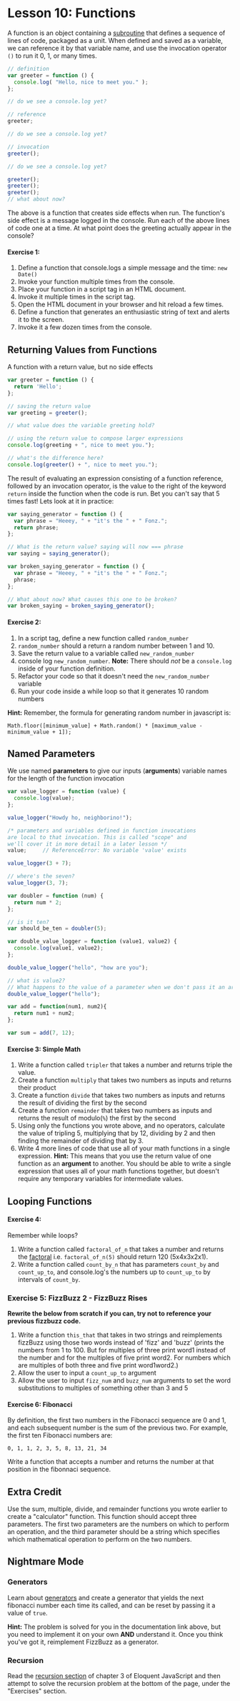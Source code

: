 # Lesson 10: Functions

A function is an object containing a [subroutine](https://en.wikipedia.org/wiki/Subroutine) that defines a sequence of lines of code, packaged as a unit. When defined and saved as a variable, we can reference it by that variable name, and use the invocation operator `()` to run it 0, 1, or many times.

```javascript
// definition
var greeter = function () {
  console.log( "Hello, nice to meet you." );
};

// do we see a console.log yet?

// reference
greeter;

// do we see a console.log yet?

// invocation
greeter();

// do we see a console.log yet?

greeter();
greeter();
greeter();
// what about now?
```

The above is a function that creates side effects when run. The function's side effect is a message logged in the console. Run each of the above lines of code one at a time. At what point does the greeting actually appear in the console?

#### Exercise 1:

1.  Define a function that console.logs a simple message and the time: `new Date()`
2.  Invoke your function multiple times from the console.
3.  Place your function in a script tag in an HTML document.
4.  Invoke it multiple times in the script tag.
5.  Open the HTML document in your browser and hit reload a few times.
6.  Define a function that generates an enthusiastic string of text and alerts it to the screen.
7.  Invoke it a few dozen times from the console.

## Returning Values from Functions

A function with a return value, but no side effects

```javascript
var greeter = function () {
  return 'Hello';
};

// saving the return value
var greeting = greeter();

// what value does the variable greeting hold?

// using the return value to compose larger expressions
console.log(greeting + ", nice to meet you.");

// what's the difference here?
console.log(greeter() + ", nice to meet you.");
```

The result of evaluating an expression consisting of a function reference, followed by an invocation operator, is the value to the right of the keyword `return` inside the function when the code is run. Bet you can't say that 5 times fast! Lets look at it in practice:

```javascript
var saying_generator = function () {
  var phrase = "Heeey, " + "it's the " + " Fonz.";
  return phrase;
};

// What is the return value? saying will now === phrase
var saying = saying_generator();

var broken_saying_generator = function () {
  var phrase = "Heeey, " + "it's the " + " Fonz.";
  phrase;
};

// What about now? What causes this one to be broken?
var broken_saying = broken_saying_generator();
```

#### Exercise 2:

1.  In a script tag, define a new function called `random_number`
2.  `random_number` should a return a random number between 1 and 10.
3.  Save the return value to a variable called `new_random_number`
4.  console log `new_random_number`. **Note:** There should *not* be a `console.log` inside of your function definition.
5.  Refactor your code so that it doesn't need the `new_random_number` variable
6.  Run your code inside a while loop so that it generates 10 random numbers

**Hint:** Remember, the formula for generating random number in javascript is:

`Math.floor([minimum_value] + Math.random() * [maximum_value - minimum_value + 1]);`

## Named Parameters

We use named **parameters** to give our inputs (**arguments**) variable names for the length of the function invocation

```javascript
var value_logger = function (value) {
  console.log(value);
};

value_logger("Howdy ho, neighborino!");

/* parameters and variables defined in function invocations
are local to that invocation. This is called "scope" and
we'll cover it in more detail in a later lesson */
value;     // ReferenceError: No variable 'value' exists

value_logger(3 + 7);

// where's the seven?
value_logger(3, 7);

var doubler = function (num) {
  return num * 2;
};

// is it ten?
var should_be_ten = doubler(5);

var double_value_logger = function (value1, value2) {
  console.log(value1, value2);
};

double_value_logger("hello", "how are you");

// what is value2?
// What happens to the value of a parameter when we don't pass it an argument?
double_value_logger("hello");

var add = function(num1, num2){
  return num1 + num2;
};

var sum = add(7, 12);
```

#### Exercise 3: Simple Math

1.  Write a function called `tripler` that takes a number and returns triple the value.
2.  Create a function `multiply` that takes two numbers as inputs and returns their product
3.  Create a function `divide` that takes two numbers as inputs and returns the result of dividing the first by the second
4.  Create a function `remainder` that takes two numbers as inputs and returns the result of modulo(`%`) the first by the second
5.  Using only the functions you wrote above, and no operators, calculate the value of tripling 5, multiplying that by 12, dividing by 2 and then finding the remainder of dividing that by 3.
6.  Write 4 more lines of code that use all of your math functions in a single expression. **Hint:** This means that you use the return value of one function as an **argument** to another. You should be able to write a single expression that uses all of your math functions together, but doesn't require any temporary variables for intermediate values.

## Looping Functions

#### Exercise 4:

Remember while loops?

1.  Write a function called `factoral_of_n` that takes a number and returns the [factoral](//en.wikipedia.org/wiki/Factorial) i.e. `factoral_of_n(5)` should return 120 (5x4x3x2x1).
2.  Write a function called `count_by_n` that has parameters `count_by` and `count_up_to`, and console.log's the numbers up to `count_up_to` by intervals of `count_by`.

### Exercise 5: FizzBuzz 2 - FizzBuzz Rises

**Rewrite the below from scratch if you can, try not to reference your previous fizzbuzz code.**

1.  Write a function `this_that` that takes in two strings and reimplements fizzBuzz using those two words instead of 'fizz' and 'buzz' (prints the numbers from 1 to 100\. But for multiples of three print word1 instead of the number and for the multiples of five print word2\. For numbers which are multiples of both three and five print word1word2.)
2.  Allow the user to input a `count_up_to` argument
3.  Allow the user to input `fizz_num` and `buzz_num` arguments to set the word substitutions to multiples of something other than 3 and 5

#### Exercise 6: Fibonacci

By definition, the first two numbers in the Fibonacci sequence are 0 and 1, and each subsequent number is the sum of the previous two. For example, the first ten Fibonacci numbers are:

`0, 1, 1, 2, 3, 5, 8, 13, 21, 34`

Write a function that accepts a number and returns the number at that position in the fibonnaci sequence.

## Extra Credit

Use the sum, multiple, divide, and remainder functions you wrote earlier to create a "calculator" function. This function should accept three parameters. The first two parameters are the numbers on which to perform an operation, and the third parameter should be a string which specifies which mathematical operation to perform on the two numbers.

## Nightmare Mode

### Generators

Learn about [generators](https://developer.mozilla.org/en-US/docs/Web/JavaScript/Guide/Iterators_and_Generators) and create a generator that yields the next fibonacci number each time its called, and can be reset by passing it a value of `true`.

**Hint:** The problem is solved for you in the documentation link above, but you need to implement it on your own **AND** understand it. Once you think you've got it, reimplement FizzBuzz as a generator.

### Recursion

Read the [recursion section](http://eloquentjavascript.net/03_functions.html) of chapter 3 of Eloquent JavaScript and then attempt to solve the recursion problem at the bottom of the page, under the "Exercises" section.
